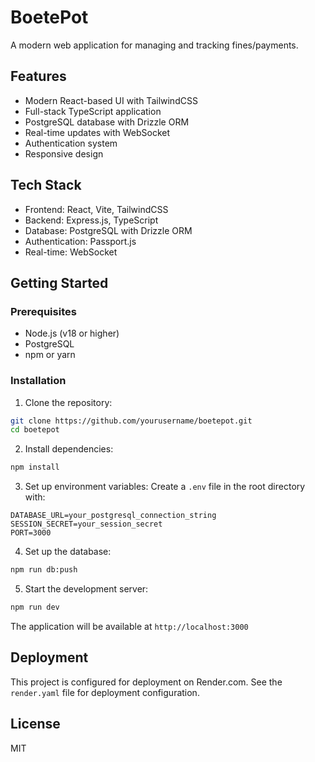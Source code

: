 # BoetePot

A modern web application for managing and tracking fines/payments.

## Features

- Modern React-based UI with TailwindCSS
- Full-stack TypeScript application
- PostgreSQL database with Drizzle ORM
- Real-time updates with WebSocket
- Authentication system
- Responsive design

## Tech Stack

- Frontend: React, Vite, TailwindCSS
- Backend: Express.js, TypeScript
- Database: PostgreSQL with Drizzle ORM
- Authentication: Passport.js
- Real-time: WebSocket

## Getting Started

### Prerequisites

- Node.js (v18 or higher)
- PostgreSQL
- npm or yarn

### Installation

1. Clone the repository:
```bash
git clone https://github.com/yourusername/boetepot.git
cd boetepot
```

2. Install dependencies:
```bash
npm install
```

3. Set up environment variables:
Create a `.env` file in the root directory with:
```
DATABASE_URL=your_postgresql_connection_string
SESSION_SECRET=your_session_secret
PORT=3000
```

4. Set up the database:
```bash
npm run db:push
```

5. Start the development server:
```bash
npm run dev
```

The application will be available at `http://localhost:3000`

## Deployment

This project is configured for deployment on Render.com. See the `render.yaml` file for deployment configuration.

## License

MIT 